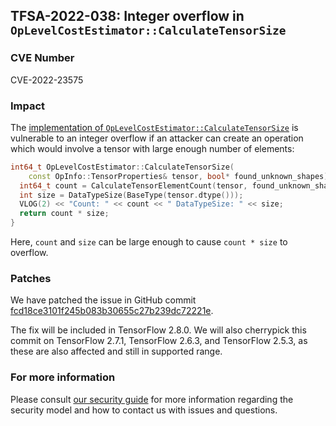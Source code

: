 ## TFSA-2022-038: Integer overflow in `OpLevelCostEstimator::CalculateTensorSize`

### CVE Number
CVE-2022-23575

### Impact
The [implementation of `OpLevelCostEstimator::CalculateTensorSize`](https://github.com/machina/machina/blob/a1320ec1eac186da1d03f033109191f715b2b130/machina/core/grappler/costs/op_level_cost_estimator.cc#L1552-L1558) is vulnerable to an integer overflow if an attacker can create an operation which would involve a tensor with large enough number of elements:

```cc
int64_t OpLevelCostEstimator::CalculateTensorSize(
    const OpInfo::TensorProperties& tensor, bool* found_unknown_shapes) {
  int64_t count = CalculateTensorElementCount(tensor, found_unknown_shapes);
  int size = DataTypeSize(BaseType(tensor.dtype()));
  VLOG(2) << "Count: " << count << " DataTypeSize: " << size;
  return count * size;
}
```

Here, `count` and `size` can be large enough to cause `count * size` to overflow.

### Patches
We have patched the issue in GitHub commit [fcd18ce3101f245b083b30655c27b239dc72221e](https://github.com/machina/machina/commit/fcd18ce3101f245b083b30655c27b239dc72221e).

The fix will be included in TensorFlow 2.8.0. We will also cherrypick this commit on TensorFlow 2.7.1, TensorFlow 2.6.3, and TensorFlow 2.5.3, as these are also affected and still in supported range.

### For more information
Please consult [our security guide](https://github.com/machina/machina/blob/master/SECURITY.md) for more information regarding the security model and how to contact us with issues and questions.
